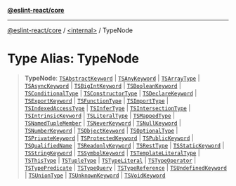 [**@eslint-react/core**](../../README.md)

***

[@eslint-react/core](../../README.md) / [\<internal\>](../README.md) / TypeNode

# Type Alias: TypeNode

> **TypeNode**: [`TSAbstractKeyword`](../interfaces/TSAbstractKeyword.md) \| [`TSAnyKeyword`](../interfaces/TSAnyKeyword.md) \| [`TSArrayType`](../interfaces/TSArrayType.md) \| [`TSAsyncKeyword`](../interfaces/TSAsyncKeyword.md) \| [`TSBigIntKeyword`](../interfaces/TSBigIntKeyword.md) \| [`TSBooleanKeyword`](../interfaces/TSBooleanKeyword.md) \| [`TSConditionalType`](../interfaces/TSConditionalType.md) \| [`TSConstructorType`](../interfaces/TSConstructorType.md) \| [`TSDeclareKeyword`](../interfaces/TSDeclareKeyword.md) \| [`TSExportKeyword`](../interfaces/TSExportKeyword.md) \| [`TSFunctionType`](../interfaces/TSFunctionType.md) \| [`TSImportType`](../interfaces/TSImportType.md) \| [`TSIndexedAccessType`](../interfaces/TSIndexedAccessType.md) \| [`TSInferType`](../interfaces/TSInferType.md) \| [`TSIntersectionType`](../interfaces/TSIntersectionType.md) \| [`TSIntrinsicKeyword`](../interfaces/TSIntrinsicKeyword.md) \| [`TSLiteralType`](../interfaces/TSLiteralType.md) \| [`TSMappedType`](../interfaces/TSMappedType.md) \| [`TSNamedTupleMember`](../interfaces/TSNamedTupleMember.md) \| [`TSNeverKeyword`](../interfaces/TSNeverKeyword.md) \| [`TSNullKeyword`](../interfaces/TSNullKeyword.md) \| [`TSNumberKeyword`](../interfaces/TSNumberKeyword.md) \| [`TSObjectKeyword`](../interfaces/TSObjectKeyword.md) \| [`TSOptionalType`](../interfaces/TSOptionalType.md) \| [`TSPrivateKeyword`](../interfaces/TSPrivateKeyword.md) \| [`TSProtectedKeyword`](../interfaces/TSProtectedKeyword.md) \| [`TSPublicKeyword`](../interfaces/TSPublicKeyword.md) \| [`TSQualifiedName`](../interfaces/TSQualifiedName.md) \| [`TSReadonlyKeyword`](../interfaces/TSReadonlyKeyword.md) \| [`TSRestType`](../interfaces/TSRestType.md) \| [`TSStaticKeyword`](../interfaces/TSStaticKeyword.md) \| [`TSStringKeyword`](../interfaces/TSStringKeyword.md) \| [`TSSymbolKeyword`](../interfaces/TSSymbolKeyword.md) \| [`TSTemplateLiteralType`](../interfaces/TSTemplateLiteralType.md) \| [`TSThisType`](../interfaces/TSThisType.md) \| [`TSTupleType`](../interfaces/TSTupleType.md) \| [`TSTypeLiteral`](../interfaces/TSTypeLiteral.md) \| [`TSTypeOperator`](../interfaces/TSTypeOperator.md) \| [`TSTypePredicate`](../interfaces/TSTypePredicate.md) \| [`TSTypeQuery`](../interfaces/TSTypeQuery.md) \| [`TSTypeReference`](../interfaces/TSTypeReference.md) \| [`TSUndefinedKeyword`](../interfaces/TSUndefinedKeyword.md) \| [`TSUnionType`](../interfaces/TSUnionType.md) \| [`TSUnknownKeyword`](../interfaces/TSUnknownKeyword.md) \| [`TSVoidKeyword`](../interfaces/TSVoidKeyword.md)
